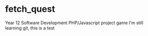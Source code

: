 # fetch_quest
Year 12 Software Development PHP/Javascript project game
I'm still learning git, this is a test